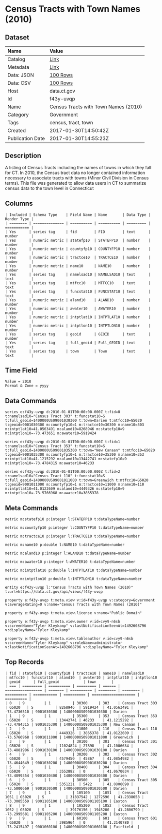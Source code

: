 # Census Tracts with Town Names (2010)

## Dataset

| Name | Value |
| :--- | :---- |
| Catalog | [Link](https://catalog.data.gov/dataset/census-tracts-with-town-names-2010) |
| Metadata | [Link](https://data.ct.gov/api/views/f43y-uvqp) |
| Data: JSON | [100 Rows](https://data.ct.gov/api/views/f43y-uvqp/rows.json?max_rows=100) |
| Data: CSV | [100 Rows](https://data.ct.gov/api/views/f43y-uvqp/rows.csv?max_rows=100) |
| Host | data.ct.gov |
| Id | f43y-uvqp |
| Name | Census Tracts with Town Names (2010) |
| Category | Government |
| Tags | census, tract, town |
| Created | 2017-01-30T14:50:42Z |
| Publication Date | 2017-01-30T14:55:23Z |

## Description

A listing of Census Tracts including the names of towns in which they fall for CT. In 2010, the Census tract data no longer contained information necessary to associate tracts with towns (Minor Civil Division in Census terms). This file was generated to allow data users in CT to summarize census data to the town level in Connecticut

## Columns

```ls
| Included | Schema Type    | Field Name | Name       | Data Type | Render Type |
| ======== | ============== | ========== | ========== | ========= | =========== |
| Yes      | series tag     | fid        | FID        | text      | number      |
| Yes      | numeric metric | statefp10  | STATEFP10  | number    | number      |
| Yes      | numeric metric | countyfp10 | COUNTYFP10 | number    | number      |
| Yes      | numeric metric | tractce10  | TRACTCE10  | number    | number      |
| Yes      | numeric metric | name10     | NAME10     | number    | number      |
| Yes      | series tag     | namelsad10 | NAMELSAD10 | text      | text        |
| Yes      | series tag     | mtfcc10    | MTFCC10    | text      | text        |
| Yes      | series tag     | funcstat10 | FUNCSTAT10 | text      | text        |
| Yes      | numeric metric | aland10    | ALAND10    | number    | number      |
| Yes      | numeric metric | awater10   | AWATER10   | number    | number      |
| Yes      | numeric metric | intptlat10 | INTPTLAT10 | number    | number      |
| Yes      | numeric metric | intptlon10 | INTPTLON10 | number    | number      |
| Yes      | series tag     | geoid      | GEOID      | text      | number      |
| Yes      | series tag     | full_geoid | Full_GEOID | text      | text        |
| Yes      | series tag     | town       | Town       | text      | text        |
```

## Time Field

```ls
Value = 2010
Format & Zone = yyyy
```

## Data Commands

```ls
series e:f43y-uvqp d:2010-01-01T00:00:00.000Z t:fid=0 t:namelsad10="Census Tract 303" t:funcstat10=S t:full_geoid=1400000US09001030300 t:town=Darien t:mtfcc10=G5020 t:geoid=9001030300 m:countyfp10=1 m:tractce10=30300 m:name10=303 m:intptlat10=41.0563491 m:aland10=8268946 m:statefp10=9 m:intptlon10=-73.473651 m:awater10=5919424

series e:f43y-uvqp d:2010-01-01T00:00:00.000Z t:fid=1 t:namelsad10="Census Tract 353" t:funcstat10=S t:full_geoid=1400000US09001035300 t:town="New Canaan" t:mtfcc10=G5020 t:geoid=9001035300 m:countyfp10=1 m:tractce10=35300 m:name10=353 m:intptlat10=41.1215292 m:aland10=13442741 m:statefp10=9 m:intptlon10=-73.4784315 m:awater10=46233

series e:f43y-uvqp d:2010-01-01T00:00:00.000Z t:fid=2 t:namelsad10="Census Tract 110" t:funcstat10=S t:full_geoid=1400000US09001011000 t:town=Greenwich t:mtfcc10=G5020 t:geoid=9001011000 m:countyfp10=1 m:tractce10=11000 m:name10=110 m:intptlat10=41.0122609 m:aland10=4449326 m:statefp10=9 m:intptlon10=-73.5766968 m:awater10=3865378
```

## Meta Commands

```ls
metric m:statefp10 p:integer l:STATEFP10 t:dataTypeName=number

metric m:countyfp10 p:integer l:COUNTYFP10 t:dataTypeName=number

metric m:tractce10 p:integer l:TRACTCE10 t:dataTypeName=number

metric m:name10 p:double l:NAME10 t:dataTypeName=number

metric m:aland10 p:integer l:ALAND10 t:dataTypeName=number

metric m:awater10 p:integer l:AWATER10 t:dataTypeName=number

metric m:intptlat10 p:double l:INTPTLAT10 t:dataTypeName=number

metric m:intptlon10 p:double l:INTPTLON10 t:dataTypeName=number

entity e:f43y-uvqp l:"Census Tracts with Town Names (2010)" t:url=https://data.ct.gov/api/views/f43y-uvqp

property e:f43y-uvqp t:meta.view v:id=f43y-uvqp v:category=Government v:averageRating=0 v:name="Census Tracts with Town Names (2010)"

property e:f43y-uvqp t:meta.view.license v:name="Public Domain"

property e:f43y-uvqp t:meta.view.owner v:id=cvy9-n6sb v:screenName="Tyler Kleykamp" v:lastNotificationSeenAt=1492608796 v:displayName="Tyler Kleykamp"

property e:f43y-uvqp t:meta.view.tableauthor v:id=cvy9-n6sb v:screenName="Tyler Kleykamp" v:roleName=administrator v:lastNotificationSeenAt=1492608796 v:displayName="Tyler Kleykamp"
```

## Top Records

```ls
| fid | statefp10 | countyfp10 | tractce10 | name10 | namelsad10        | mtfcc10 | funcstat10 | aland10  | awater10 | intptlat10 | intptlon10  | geoid      | full_geoid           | town       | 
| === | ========= | ========== | ========= | ====== | ================= | ======= | ========== | ======== | ======== | ========== | =========== | ========== | ==================== | ========== | 
| 0   | 9         | 1          | 30300     | 303    | Census Tract 303  | G5020   | S          | 8268946  | 5919424  | 41.0563491 | -73.4736510 | 9001030300 | 1400000US09001030300 | Darien     | 
| 1   | 9         | 1          | 35300     | 353    | Census Tract 353  | G5020   | S          | 13442741 | 46233    | 41.1215292 | -73.4784315 | 9001035300 | 1400000US09001035300 | New Canaan | 
| 2   | 9         | 1          | 11000     | 110    | Census Tract 110  | G5020   | S          | 4449326  | 3865378  | 41.0122609 | -73.5766968 | 9001011000 | 1400000US09001011000 | Greenwich  | 
| 3   | 9         | 1          | 30100     | 301    | Census Tract 301  | G5020   | S          | 11024824 | 27898    | 41.1006634 | -73.4881986 | 9001030100 | 1400000US09001030100 | Darien     | 
| 4   | 9         | 1          | 30200     | 302    | Census Tract 302  | G5020   | S          | 4579450  | 45867    | 41.0854982 | -73.4644649 | 9001030200 | 1400000US09001030200 | Darien     | 
| 5   | 9         | 1          | 30400     | 304    | Census Tract 304  | G5020   | S          | 3552882  | 0        | 41.0670034 | -73.4899354 | 9001030400 | 1400000US09001030400 | Darien     | 
| 6   | 9         | 1          | 30500     | 305    | Census Tract 305  | G5020   | S          | 5351221  | 5422     | 41.0808098 | -73.5000669 | 9001030500 | 1400000US09001030500 | Darien     | 
| 7   | 9         | 1          | 105100    | 1051   | Census Tract 1051 | G5020   | S          | 31837542 | 1272596  | 41.2338658 | -73.3085559 | 9001105100 | 1400000US09001105100 | Easton     | 
| 8   | 9         | 1          | 105200    | 1052   | Census Tract 1052 | G5020   | S          | 39176156 | 1945200  | 41.2806799 | -73.2995681 | 9001105200 | 1400000US09001105200 | Easton     | 
| 9   | 9         | 1          | 60100     | 601    | Census Tract 601  | G5020   | S          | 3985964  | 0        | 41.2140780 | -73.2415497 | 9001060100 | 1400000US09001060100 | Fairfield  | 
```